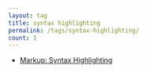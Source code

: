```yaml
---
layout: tag
title: syntax highlighting
permalink: /tags/syntax-highlighting/
count: 1
---
```


- [Markup: Syntax Highlighting](https://mmistakes.github.io/minimal-mistakes/markup-syntax-highlighting/)
